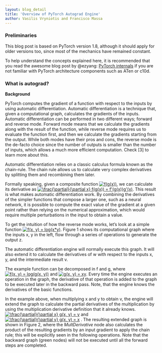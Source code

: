 ```yaml
---
layout: blog_detail
title: 'Overview of PyTorch Autograd Engine'
author: Vasilis Vryniotis and Francisco Massa
---
```


### Preliminaries

This blog post is based on PyTorch version 1.8, although it should apply for older versions too, since most of the mechanics have remained constant.

To help understand the concepts explained here, it is recommended that you read the awesome blog post by @ezyang: [PyTorch internals](http://blog.ezyang.com/2019/05/pytorch-internals/) if you are not familiar with PyTorch architecture components such as ATen or c10d.

### What is autograd?

**Background**

PyTorch computes the gradient of a function with respect to the inputs by using automatic differentiation. Automatic differentiation is a technique that, given a computational graph, calculates the gradients of the inputs. Automatic differentiation can be performed in two different ways; forward and reverse mode. Forward mode means that we calculate the gradients along with the result of the function, while reverse mode requires us to evaluate the function first, and then we calculate the gradients starting from the output. While both modes have their pros and cons, the reverse mode is the de-facto choice since the number of outputs is smaller than the number of inputs, which allows a much more efficient computation. Check [3] to learn more about this.

Automatic differentiation relies on a classic calculus formula known as the chain-rule. The chain rule allows us to calculate very complex derivatives by splitting them and recombining them later.

Formally speaking, given a composite function <a href="https://www.codecogs.com/eqnedit.php?latex=f(g(x))" target="_blank"><img src="https://latex.codecogs.com/gif.latex?f(g(x))" title="f(g(x))" /></a>, we can calculate its derivative as <a href="https://www.codecogs.com/eqnedit.php?latex=\frac{\partial}{\partial&space;x}&space;f(g(x))&space;=&space;f'(g(x))g'(x)" target="_blank"><img src="https://latex.codecogs.com/gif.latex?\frac{\partial}{\partial&space;x}&space;f(g(x))&space;=&space;f'(g(x))g'(x)" title="\frac{\partial}{\partial x} f(g(x)) = f'(g(x))g'(x)" /></a>. This result is what makes automatic differentiation work.
By combining the derivatives of the simpler functions that compose a larger one, such as a neural network, it is possible to compute the exact value of the gradient at a given point rather than relying on the numerical approximation, which would require multiple perturbations in the input to obtain a value.

To get the intuition of how the reverse mode works, let’s look at a simple function <a href="https://www.codecogs.com/eqnedit.php?latex=f(x,&space;y)&space;=&space;log(x*y)" target="_blank"><img src="https://latex.codecogs.com/gif.latex?f(x,&space;y)&space;=&space;log(x*y)" title="f(x, y) = log(x*y)" /></a>. Figure 1 shows its computational graph where the inputs x, y in the left, flow through a series of operations to generate the output z.

The automatic differentiation engine will normally execute this graph. It will also extend it to calculate the derivatives of w with respect to the inputs x, y, and the intermediate result v.

The example function can be decomposed in f and g, where <a href="https://www.codecogs.com/eqnedit.php?latex=f(x,&space;y)&space;=&space;log(g(x,&space;y))" target="_blank"><img src="https://latex.codecogs.com/gif.latex?f(x,&space;y)&space;=&space;log(g(x,&space;y))" title="f(x, y) = log(g(x, y))" /></a> and <a href="https://www.codecogs.com/eqnedit.php?latex=g(x,&space;y)&space;=&space;xy" target="_blank"><img src="https://latex.codecogs.com/gif.latex?g(x,&space;y)&space;=&space;xy" title="g(x, y) = xy" /></a>.  Every time the engine executes an operation in the graph, the derivative of that operation is added to the graph to be executed later in the backward pass. Note, that the engine knows the derivatives of the basic functions.

In the example above, when multiplying x and y to obtain v, the engine will extend the graph to calculate the partial derivatives of the multiplication by using the multiplication derivative definition that it already knows. <a href="https://www.codecogs.com/eqnedit.php?latex=\frac{\partial}{\partial&space;x}&space;g(x,&space;y)&space;=&space;y" target="_blank"><img src="https://latex.codecogs.com/gif.latex?\frac{\partial}{\partial&space;x}&space;g(x,&space;y)&space;=&space;y" title="\frac{\partial}{\partial x} g(x, y) = y" /></a> and <a href="https://www.codecogs.com/eqnedit.php?latex=\frac{\partial}{\partial&space;y}&space;g(x,&space;y)&space;=&space;x" target="_blank"><img src="https://latex.codecogs.com/gif.latex?\frac{\partial}{\partial&space;y}&space;g(x,&space;y)&space;=&space;x" title="\frac{\partial}{\partial y} g(x, y) = x" /></a> . The resulting extended graph is shown in Figure 2, where the *MultDerivative* node also calculates the product of the resulting gradients by an input gradient to apply the chain rule; this will be explicitly seen in the following operations. Note that the backward graph (green nodes) will not be executed until all the forward steps are completed.

